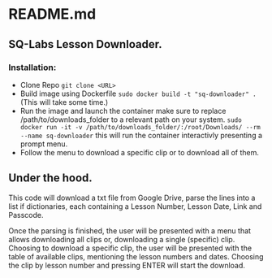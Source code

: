# README.md

## SQ-Labs Lesson Downloader.

### Installation:
- Clone Repo `git clone <URL>  `
- Build image using Dockerfile `sudo docker build -t "sq-downloader" .` (This will take some time.)
- Run the image and launch the container make sure to replace /path/to/downloads_folder to a relevant path on your system.
`sudo docker run -it -v /path/to/downloads_folder/:/root/Downloads/ --rm --name sq-downloader`
this will run the container interactivly presenting a prompt menu.
- Follow the menu to download a specific clip or to download all of them.

## Under the hood.
This code will download a txt file from Google Drive, parse the lines into a list if dictionaries, 
each containing a Lesson Number, Lesson Date, Link and Passcode.

Once the parsing is finished, the user will be presented with a menu that allows
downloading all clips or, downloading a single (specific) clip.
Choosing to download a specific clip, the user will be presented with the table of available clips,
mentioning the lesson numbers and dates. Choosing the clip by lesson number and pressing ENTER will start the download.
